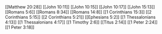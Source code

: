 [[Matthew 20:28]]
[[John 10:11]]
[[John 10:15]]
[[John 10:17]]
[[John 15:13]]
[[Romans 5:6]]
[[Romans 8:34]]
[[Romans 14:8]]
[[1 Corinthians 15:3]]
[[2 Corinthians 5:15]]
[[2 Corinthians 5:21]]
[[Ephesians 5:2]]
[[1 Thessalonians 4:13]]
[[1 Thessalonians 4:17]]
[[1 Timothy 2:6]]
[[Titus 2:14]]
[[1 Peter 2:24]]
[[1 Peter 3:18]]

